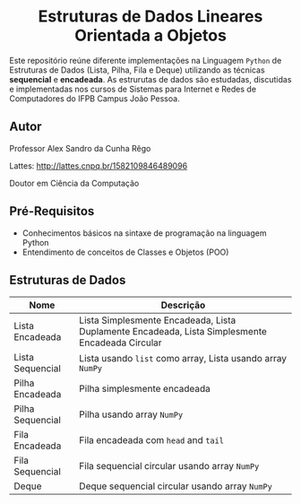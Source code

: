 <h1 align="center">Estruturas de Dados Lineares Orientada a Objetos</h1>

Este repositório reúne diferente implementações na Linguagem `Python` de Estruturas de Dados (Lista, Pilha, Fila e Deque) utilizando as técnicas <b>sequencial</b> e <b>encadeada</b>. As estrurutas de dados são estudadas, discutidas e implementadas nos cursos de Sistemas para Internet e Redes de Computadores do IFPB Campus João Pessoa.

## Autor
Professor Alex Sandro da Cunha Rêgo

Lattes: http://lattes.cnpq.br/1582109846489096

Doutor em Ciência da Computação

## Pré-Requisitos
+  Conhecimentos básicos na sintaxe de programação na linguagem Python
+  Entendimento de conceitos de Classes e Objetos (POO)

## Estruturas de Dados
| Nome | Descrição |
| ------ | ----------- |
| Lista Encadeada | Lista Simplesmente Encadeada, Lista Duplamente Encadeada, Lista Simplesmente Encadeada Circular |
| Lista Sequencial | Lista usando `list` como array, Lista usando array `NumPy` |
| Pilha Encadeada | Pilha simplesmente encadeada |
| Pilha Sequencial  | Pilha usando array `NumPy` |
| Fila Encadeada | Fila encadeada com `head` and `tail`
| Fila Sequencial | Fila sequencial circular usando array `NumPy` |
| Deque | Deque sequencial circular usando array `NumPy` |
